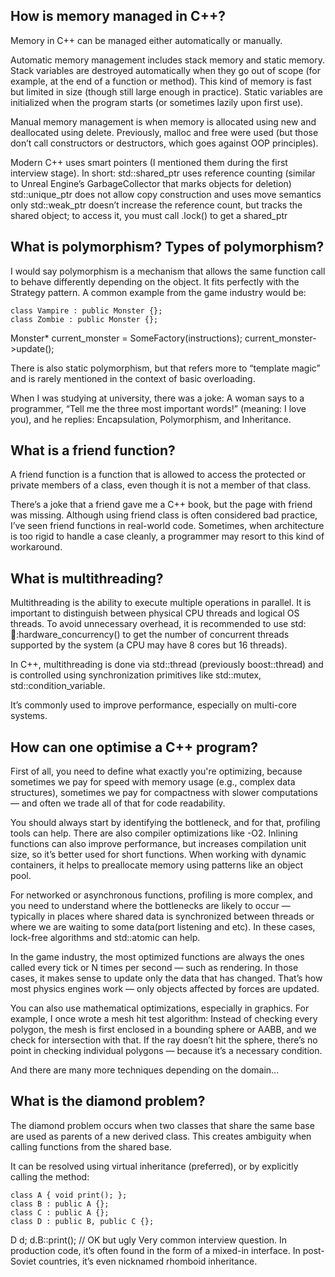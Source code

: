 ## How is memory managed in C++?

Memory in C++ can be managed either automatically or manually.

Automatic memory management includes stack memory and static memory.
Stack variables are destroyed automatically when they go out of scope (for example, at the end of a function or method). This kind of memory is fast but limited in size (though still large enough in practice).
Static variables are initialized when the program starts (or sometimes lazily upon first use).

Manual memory management is when memory is allocated using new and deallocated using delete.
Previously, malloc and free were used (but those don’t call constructors or destructors, which goes against OOP principles).

Modern C++ uses smart pointers (I mentioned them during the first interview stage).
In short: std::shared_ptr uses reference counting (similar to Unreal Engine’s GarbageCollector that marks objects for deletion)
std::unique_ptr does not allow copy construction and uses move semantics only
std::weak_ptr doesn’t increase the reference count, but tracks the shared object; to access it, you must call .lock() to get a shared_ptr

## What is polymorphism? Types of polymorphism?

I would say polymorphism is a mechanism that allows the same function call to behave differently depending on the object.
It fits perfectly with the Strategy pattern. A common example from the game industry would be:

```
class Vampire : public Monster {};
class Zombie : public Monster {};
```
Monster* current_monster = SomeFactory(instructions);
current_monster->update();

There is also static polymorphism, but that refers more to “template magic” and is rarely mentioned in the context of basic overloading.

When I was studying at university, there was a joke:
A woman says to a programmer, “Tell me the three most important words!” (meaning: I love you),
and he replies: Encapsulation, Polymorphism, and Inheritance.

## What is a friend function?

A friend function is a function that is allowed to access the protected or private members of a class, even though it is not a member of that class.

There’s a joke that a friend gave me a C++ book, but the page with friend was missing.
Although using friend class is often considered bad practice, I’ve seen friend functions in real-world code.
Sometimes, when architecture is too rigid to handle a case cleanly, a programmer may resort to this kind of workaround.

## What is multithreading?

Multithreading is the ability to execute multiple operations in parallel.
It is important to distinguish between physical CPU threads and logical OS threads.
To avoid unnecessary overhead, it is recommended to use std::thread::hardware_concurrency() to get the number of concurrent threads supported by the system (a CPU may have 8 cores but 16 threads).

In C++, multithreading is done via std::thread (previously boost::thread) and is controlled using synchronization primitives like std::mutex, std::condition_variable.

It’s commonly used to improve performance, especially on multi-core systems.

## How can one optimise a C++ program?

First of all, you need to define what exactly you're optimizing, because sometimes we pay for speed with memory usage (e.g., complex data structures), sometimes we pay for compactness with slower computations — and often we trade all of that for code readability.

You should always start by identifying the bottleneck, and for that, profiling tools can help.
There are also compiler optimizations like -O2.
Inlining functions can also improve performance, but increases compilation unit size, so it’s better used for short functions.
When working with dynamic containers, it helps to preallocate memory using patterns like an object pool.

For networked or asynchronous functions, profiling is more complex, and you need to understand where the bottlenecks are likely to occur — typically in places where shared data is synchronized between threads or where we are waiting to some data(port listening and etc).
In these cases, lock-free algorithms and std::atomic can help.

In the game industry, the most optimized functions are always the ones called every tick or N times per second — such as rendering.
In those cases, it makes sense to update only the data that has changed.
That’s how most physics engines work — only objects affected by forces are updated.

You can also use mathematical optimizations, especially in graphics.
For example, I once wrote a mesh hit test algorithm:
Instead of checking every polygon, the mesh is first enclosed in a bounding sphere or AABB, and we check for intersection with that.
If the ray doesn’t hit the sphere, there’s no point in checking individual polygons — because it’s a necessary condition.

And there are many more techniques depending on the domain...

## What is the diamond problem?

The diamond problem occurs when two classes that share the same base are used as parents of a new derived class.
This creates ambiguity when calling functions from the shared base.

It can be resolved using virtual inheritance (preferred), or by explicitly calling the method:

```
class A { void print(); };
class B : public A {};
class C : public A {};
class D : public B, public C {};
```

D d;
d.B::print(); // OK but ugly
Very common interview question. In production code, it’s often found in the form of a mixed-in interface.
In post-Soviet countries, it’s even nicknamed rhomboid inheritance.